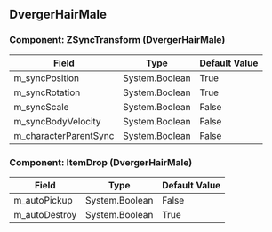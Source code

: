 ## DvergerHairMale

### Component: ZSyncTransform (DvergerHairMale)

|Field|Type|Default Value|
|-----|----|-------------|
|m_syncPosition|System.Boolean|True|
|m_syncRotation|System.Boolean|True|
|m_syncScale|System.Boolean|False|
|m_syncBodyVelocity|System.Boolean|False|
|m_characterParentSync|System.Boolean|False|

### Component: ItemDrop (DvergerHairMale)

|Field|Type|Default Value|
|-----|----|-------------|
|m_autoPickup|System.Boolean|False|
|m_autoDestroy|System.Boolean|True|

